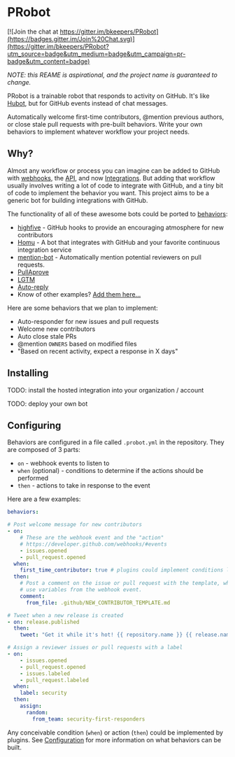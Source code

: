 # PRobot

[![Join the chat at https://gitter.im/bkeepers/PRobot](https://badges.gitter.im/Join%20Chat.svg)](https://gitter.im/bkeepers/PRobot?utm_source=badge&utm_medium=badge&utm_campaign=pr-badge&utm_content=badge)

_NOTE: this REAME is aspirational, and the project name is guaranteed to change._

PRobot is a trainable robot that responds to activity on GitHub. It's like [Hubot](https://hubot.github.com/), but for GitHub events instead of chat messages.

Automatically welcome first-time contributors, @mention previous authors, or close stale pull requests with pre-built behaviors. Write your own behaviors to implement whatever workflow your project needs.

## Why?

Almost any workflow or process you can imagine can be added to GitHub with [webhooks](https://developer.github.com/webhooks/), the [API](https://developer.github.com/v3/), and now [Integrations](https://developer.github.com/early-access/integrations/). But adding that workflow usually involves writing a lot of code to integrate with GitHub, and a tiny bit of code to implement the behavior you want. This project aims to be a generic bot for building integrations with GitHub.

The functionality of all of these awesome bots could be ported to [behaviors](#creating-a-behavior):

- [highfive](https://github.com/servo/highfive) - GitHub hooks to provide an encouraging atmosphere for new contributors
- [Homu](https://github.com/barosl/homu) - A bot that integrates with GitHub and your favorite continuous integration service
- [mention-bot](https://github.com/facebook/mention-bot) - Automatically mention potential reviewers on pull requests.
- [PullAprove](http://pullapprove.com/)
- [LGTM](https://lgtm.co)
- [Auto-reply](https://github.com/parkr/auto-reply)
- Know of other examples? [Add them here…](../../edit/master/README.md)

Here are some behaviors that we plan to implement:

- Auto-responder for new issues and pull requests
- Welcome new contributors
- Auto close stale PRs
- @mention `OWNERS` based on modified files
- "Based on recent activity, expect a response in X days"

## Installing

TODO: install the hosted integration into your organization / account

TODO: deploy your own bot

## Configuring

Behaviors are configured in a file called `.probot.yml` in the repository. They are composed of 3 parts:

- `on` - webhook events to listen to
- `when` (optional) - conditions to determine if the actions should be performed
- `then` - actions to take in response to the event

Here are a few examples:

```yml
behaviors:

# Post welcome message for new contributors
- on:
    # These are the webhook event and the "action"
    # https://developer.github.com/webhooks/#events
    - issues.opened
    - pull_request.opened
  when:
    first_time_contributor: true # plugins could implement conditions like this
  then:
    # Post a comment on the issue or pull request with the template, which can
    # use variables from the webhook event.
    comment:
      from_file: .github/NEW_CONTRIBUTOR_TEMPLATE.md

# Tweet when a new release is created
- on: release.published
  then:
    tweet: "Get it while it's hot! {{ repository.name }} {{ release.name }} was just released! {{ release.html_url }}"

# Assign a reviewer issues or pull requests with a label
- on:
    - issues.opened
    - pull_request.opened
    - issues.labeled
    - pull_request.labeled
  when:
    label: security
  then:
    assign:
      random:
        from_team: security-first-responders
```

Any conceivable condition (`when`) or action (`then`) could be implemented by plugins. See [Configuration](docs/configuration.md) for more information on what behaviors can be built.
